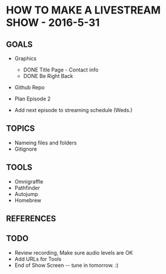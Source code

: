 # HOW TO MAKE A LIVESTREAM SHOW - 2016-5-31

## GOALS

* Graphics
  * DONE Title Page - Contact info
  * DONE Be Right Back
* Github Repo

* Plan Episode 2

* Add next episode to streaming schedule (Weds.)


## TOPICS
* Nameing files and folders
* Gitignore


## TOOLS
* Omnigraffle
* Pathfinder
* Autojump
* Homebrew



## REFERENCES


## TODO
* Review recording, Make sure audio levels are OK
* Add URLs for Tools
* End of Show Screen -- tune in tomorrow. :)

